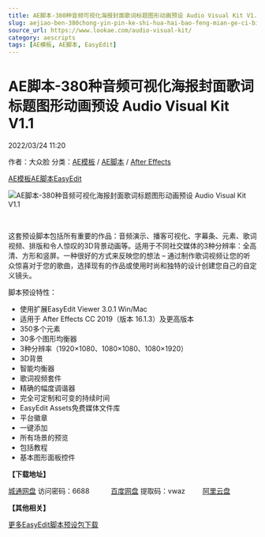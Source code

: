 ```yaml
---
title: AE脚本-380种音频可视化海报封面歌词标题图形动画预设 Audio Visual Kit V1.1
slug: aejiao-ben-380chong-yin-pin-ke-shi-hua-hai-bao-feng-mian-ge-ci-biao-ti-tu-xing-dong-hua-yu-she-audio-visual-kit-v1-1
source_url: https://www.lookae.com/audio-visual-kit/
category: aescripts
tags: [AE模板, AE脚本, EasyEdit]
---
```

# AE脚本-380种音频可视化海报封面歌词标题图形动画预设 Audio Visual Kit V1.1

2022/03/24 11:20

作者：大众脸
分类：[AE模板](https://www.lookae.com/after-effects/other-after-effects/) / [AE脚本](https://www.lookae.com/after-effects/aescripts/) / [After Effects](https://www.lookae.com/after-effects/)

[AE模板](https://www.lookae.com/tag/ae%e6%a8%a1%e6%9d%bf/)[AE脚本](https://www.lookae.com/tag/ae%e8%84%9a%e6%9c%ac/)[EasyEdit](https://www.lookae.com/tag/easyedit/)

![AE脚本-380种音频可视化海报封面歌词标题图形动画预设 Audio Visual Kit V1.1](https://www.lookae.com/wp-content/uploads/2022/03/33279273.jpg "AE脚本-380种音频可视化海报封面歌词标题图形动画预设 Audio Visual Kit V1.1-LookAE.com")

[﻿﻿﻿](https://cloud.video.taobao.com//play/u/705956171/p/1/e/6/t/1/353509507001.mp4)

这套预设脚本包括所有重要的作品：音频演示、播客可视化、字幕条、元素、歌词视频、排版和令人惊叹的3D背景动画等。适用于不同社交媒体的3种分辨率：全高清、方形和竖屏。一种很好的方式来反映您的想法 – 通过制作歌词视频让您的听众惊喜对于您的歌曲，选择现有的作品或使用时尚和独特的设计创建您自己的自定义镜头。

脚本预设特性：

* 使用扩展EasyEdit Viewer 3.0.1 Win/Mac
* 适用于 After Effects CC 2019（版本 16.1.3）及更高版本
* 350多个元素
* 30多个图形均衡器
* 3种分辨率（1920×1080、1080×1080、1080×1920）
* 3D背景
* 智能均衡器
* 歌词视频套件
* 精确的幅度调谐器
* 完全可定制和可变的持续时间
* EasyEdit Assets免费媒体文件库
* 平台徽章
* 一键添加
* 所有场景的预览
* 包括教程
* 基本图形面板控件

**【下载地址】**

[城通网盘](https://url70.ctfile.com/f/2827370-557964188-9f624b) 访问密码：6688           [百度网盘](https://pan.baidu.com/s/1BgK418sd-eTxavFafdjHTw?pwd=vwaz) 提取码：vwaz         [阿里云盘](https://www.aliyundrive.com/s/axqvE5yEEDg)

**【其他相关】**

[更多EasyEdit脚本预设包下载](https://www.lookae.com/tag/easyedit/)
